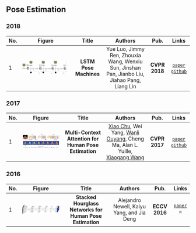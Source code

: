 ## Pose Estimation
### 2018
|No.   |Figure   |Title   |Authors  |Pub.  |Links|
|-----|:-----:|:-----:|:-----:|:-----:|:---:|
|1|![LSTM-PM](data/LSTM-PM.png)|__LSTM Pose Machines__|Yue Luo, Jimmy Ren, Zhouxia Wang, Wenxiu Sun, Jinshan Pan, Jianbo Liu, Jiahao Pang, Liang Lin|__CVPR 2018__|[`paper`](https://arxiv.org/abs/1712.06316v3) [`github`]( https://github.com/lawy623/LSTM_Pose_Machines)|

### 2017
|No.   |Figure   |Title   |Authors  |Pub.  |Links|
|-----|:-----:|:-----:|:-----:|:-----:|:---:|
|1|![MCA](data/MCA.png)|__Multi-Context Attention for Human Pose Estimation__|[Xiao Chu](http://www.ee.cuhk.edu.hk/~xchu/), Wei Yang, [Wanli Ouyang](http://www.ee.cuhk.edu.hk/~wlouyang/), Cheng Ma, Alan L. Yuille, [Xiaogang Wang](http://www.ee.cuhk.edu.hk/~xgwang/)|__CVPR 2017__|[`paper`](https://arxiv.org/abs/1702.07432) [`github`](https://github.com/bearpaw/pose-attention)|

### 2016
|No.   |Figure   |Title   |Authors  |Pub.  |Links|
|-----|:-----:|:-----:|:-----:|:-----:|:---:|
|1|![Hourglass](data/Hourglass.png)|__Stacked Hourglass Networks for Human Pose Estimation__|Alejandro Newell, Kaiyu Yang, and Jia Deng|__ECCV 2016__|[`paper`](https://arxiv.org/abs/1603.06937) :star:|